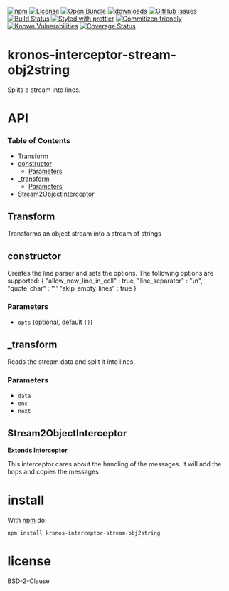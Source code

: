 [![npm](https://img.shields.io/npm/v/@kronos-integration/interceptor-stream-obj2string.svg)](https://www.npmjs.com/package/@kronos-integration/interceptor-stream-obj2string)
[![License](https://img.shields.io/badge/License-BSD%203--Clause-blue.svg)](https://opensource.org/licenses/BSD-3-Clause)
[![Open Bundle](https://bundlejs.com/badge-light.svg)](https://bundlejs.com/?q=@kronos-integration/interceptor-stream-obj2string)
[![downloads](http://img.shields.io/npm/dm/@kronos-integration/interceptor-stream-obj2string.svg?style=flat-square)](https://npmjs.org/package/@kronos-integration/interceptor-stream-obj2string)
[![GitHub Issues](https://img.shields.io/github/issues/Kronos-Integration/interceptor-stream-obj2string.svg?style=flat-square)](https://github.com/Kronos-Integration/interceptor-stream-obj2string/issues)
[![Build Status](https://img.shields.io/endpoint.svg?url=https%3A%2F%2Factions-badge.atrox.dev%2FKronos-Integration%2Finterceptor-stream-obj2string%2Fbadge\&style=flat)](https://actions-badge.atrox.dev/Kronos-Integration/interceptor-stream-obj2string/goto)
[![Styled with prettier](https://img.shields.io/badge/styled_with-prettier-ff69b4.svg)](https://github.com/prettier/prettier)
[![Commitizen friendly](https://img.shields.io/badge/commitizen-friendly-brightgreen.svg)](http://commitizen.github.io/cz-cli/)
[![Known Vulnerabilities](https://snyk.io/test/github/Kronos-Integration/interceptor-stream-obj2string/badge.svg)](https://snyk.io/test/github/Kronos-Integration/interceptor-stream-obj2string)
[![Coverage Status](https://coveralls.io/repos/Kronos-Integration/interceptor-stream-obj2string/badge.svg)](https://coveralls.io/github/Kronos-Integration/interceptor-stream-obj2string)

# kronos-interceptor-stream-obj2string

Splits a stream into lines.

# API

<!-- Generated by documentation.js. Update this documentation by updating the source code. -->

### Table of Contents

*   [Transform](#transform)
*   [constructor](#constructor)
    *   [Parameters](#parameters)
*   [\_transform](#\_transform)
    *   [Parameters](#parameters-1)
*   [Stream2ObjectInterceptor](#stream2objectinterceptor)

## Transform

Transforms an object stream into a stream of strings

## constructor

Creates the line parser and sets the options.
The following options are supported:
{
"allow_new_line_in_cell" : true,
"line_separator" : "\n",
"quote_char" : '"'
"skip_empty_lines" : true
}

### Parameters

*   `opts`   (optional, default `{}`)

## \_transform

Reads the stream data and split it into lines.

### Parameters

*   `data`  
*   `enc`  
*   `next`  

## Stream2ObjectInterceptor

**Extends Interceptor**

This interceptor cares about the handling of the messages.
It will add the hops and copies the messages

# install

With [npm](http://npmjs.org) do:

```shell
npm install kronos-interceptor-stream-obj2string
```

# license

BSD-2-Clause
